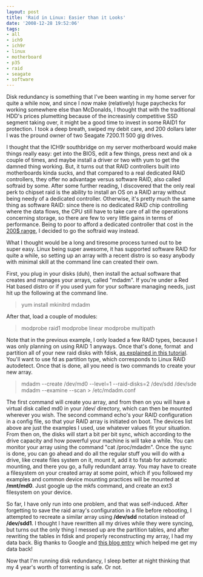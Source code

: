 ```yaml
---
layout: post
title: 'Raid in Linux: Easier than it Looks'
date: '2008-12-28 19:52:06'
tags:
- all
- ich9
- ich9r
- linux
- motherboard
- p35
- raid
- seagate
- software
---
```


Disk redundancy is something that I've been wanting in my home server for quite a while now, and since I now make (relatively) huge paychecks for working somewhere else than McDonalds, I thought that with the traditional HDD's prices plumetting because of the increasinly competitive SSD segment taking over, it might be a good time to invest in some RAID1 for protection. I took a deep breath, swiped my debit care, and 200 dollars later I was the pround owner of two Seagate 7200.11 500 gig drives. 

I thought that the ICH9r southbridge on my server motherboard would make things really easy: get into the BIOS, edit a few things, press next and ok a couple of times, and maybe install a driver or two with yum to get the damned thing working. But, it turns out that RAID controllers built into motherboards kinda sucks, and that compared to a real dedicated RAID controllers, they offer no advantage versus software RAID, also called softraid by some. After some further reading, I discovered that the only real perk to chipset raid is the ability to install an OS on a RAID array without being needy of a dedicated controller. Otherwise, it's pretty much the same thing as software RAID: since there is no dedicated RAID chip controlling where the data flows, the CPU still have to take care of all the operations concerning storage, so there are few to very little gains in terms of performance. Being to poor to afford a dedicated controller that cost in the <a href="http://www.newegg.ca/Product/Product.aspx?Item=N82E16816102085">200$ range</a>, I decided to go the softraid way instead. 

What I thought would be a long and tiresome process turned out to be super easy. Linux being super awesome, it has supported software RAID for quite a while, so setting up an array with a recent distro is so easy anybody with minimal skill at the command line can created their own.

First, you plug in your disks (duh), then install the actual software that creates and manages your arrays, called "mdadm". If you're under a Red Hat based distro or if you used yum for your software managing needs, just hit up the following at the command line.
<blockquote>yum install mkinitrd mdadm</blockquote>
After that, load a couple of modules:
<blockquote>modprobe raid1
modprobe linear
modprobe multipath</blockquote>
Note that in the previous example, I only loaded a few RAID types, because I was only planning on using RAID 1 anyways. Once that's done, format  and partition all of your new raid disks with fdisk, <a href="http://www.ehow.com/how_1000631_hard-drive-linux.html">as explained in this tutorial</a>. You'll want to use fd as partition type, which corresponds to Linux RAID autodetect. Once that is done, all you need is two commands to create your new array. 
<blockquote>mdadm --create /dev/md0 --level=1 --raid-disks=2 /dev/sdd /dev/sde
mdadm --examine --scan &gt; /etc/mdadm.conf</blockquote>
The first command will create you array, and from then on you will have a virtual disk called md0 in your /dev/ directory, which can then be mounted wherever you wish. The second command echo's your RAID configuration in a config file, so that your RAID array is initiated on boot. The devices list above are just the examples I used, use whatever values fit your situation. From then on, the disks will start a bit per bit sync, which according to the drive capacity and how powerful your machine is will take a while. You can monitor your array using the command "cat /proc/mdadm". Once the sync is done, you can go ahead and do all the regular stuff you will do with a drive, like create files system on it, mount it, add it to fstab for automatic mounting, and there you go, a fully redundant array. You may have to create a filesystem on your created array at some point, which if you followed my examples and common device mounting practices will be mounted at <strong>/mnt/md0</strong>. Just google up the mkfs command, and create an ext3 filesystem on your device. 

So far, I have only run into one problem, and that was self-induced. After forgetting to save the raid array's configuration in a file before rebooting, I attempted to recreate a similar array using <strong>/dev/sdd</strong> notation instead of <strong>/dev/sdd1</strong>. I thought I have rewritten all my drives while they were syncing, but turns out the only thing I messed up are the partition tables, and after rewriting the tables in fdisk and properly reconstructing my array, I had my data back. Big thanks to Google and <a href="http://blog.lostentry.org/2007/12/mdadm-devhdb1-is-too-small-0k.html">this blog entry</a> which helped me get my data back!

Now that I'm running disk redundancy, I sleep better at night thinking that my 4 year's worth of torrenting is safe. Or not.